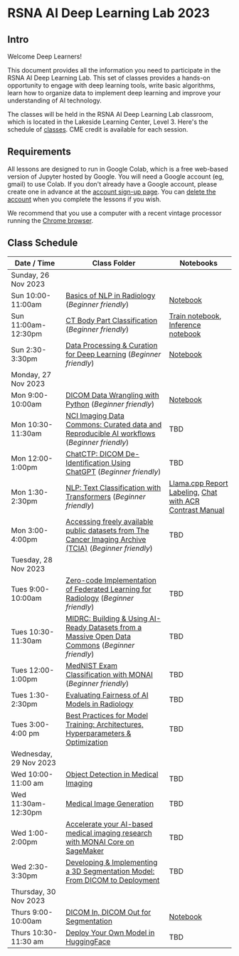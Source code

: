 # RSNA AI Deep Learning Lab 2023

## Intro

Welcome Deep Learners!  

This document provides all the information you need to participate in the RSNA AI Deep Learning Lab. This set of classes provides a hands-on opportunity to engage with deep learning tools, write basic algorithms, learn how to organize data to implement deep learning and improve your understanding of AI technology. 

The classes will be held in the RSNA AI Deep Learning Lab classroom, which is located in the Lakeside Learning Center, Level 3. Here's the schedule of [classes](#class-schedule). CME credit is available for each session.


## Requirements

All lessons are designed to run in Google Colab, which is a free web-based version of Jupyter hosted by Google. You will need a Google account (eg, gmail) to use Colab. If you don't already have a Google account, please create one in advance at the [account sign-up page](https://accounts.google.com/signup/v2/webcreateaccount?flowName=GlifWebSignIn&flowEntry=SignUp). You can [delete the account](https://support.google.com/accounts/answer/32046?hl=en) when you complete the lessons if you wish. 

We recommend that you use a computer with a recent vintage processor running the [Chrome browser](https://www.google.com/chrome/). 


## Class Schedule

| Date / Time | Class Folder | Notebooks |
| --- | --- | --- |
| Sunday, 26 Nov 2023 |
| Sun 10:00-11:00am | [Basics of NLP in Radiology](https://github.com/RSNA/AI-Deep-Learning-Lab-2023/tree/main/sessions/nlp-basics) (_Beginner friendly_) | [Notebook](https://github.com/RSNA/AI-Deep-Learning-Lab-2023/blob/main/sessions/nlp-basics/DLL52_Basics_NLP_Radiology.ipynb) |
| Sun 11:00am-12:30pm | [CT Body Part Classification](https://github.com/RSNA/AI-Deep-Learning-Lab-2023/tree/main/sessions/ct-body-part) (_Beginner friendly_) | [Train notebook](https://github.com/RSNA/AI-Deep-Learning-Lab-2023/blob/main/sessions/ct-body-part/train.ipynb), [Inference notebook](https://github.com/RSNA/AI-Deep-Learning-Lab-2023/blob/main/sessions/ct-body-part/inference.ipynb) |
| Sun 2:30-3:30pm | [Data Processing & Curation for Deep Learning](https://github.com/RSNA/AI-Deep-Learning-Lab-2023/tree/main/sessions/data-curation) (_Beginner friendly_) | [Notebook](https://github.com/RSNA/AI-Deep-Learning-Lab-2023/blob/main/sessions/data-curation/Data_Processing_%26_Curation_for_Deep_Learning.ipynb) |
| Monday, 27 Nov 2023 |
| Mon 9:00-10:00am | [DICOM Data Wrangling with Python](https://github.com/RSNA/AI-Deep-Learning-Lab-2023/tree/main/sessions/dicom-wrangling) (_Beginner friendly_) | [Notebook](https://github.com/RSNA/AI-Deep-Learning-Lab-2023/blob/main/sessions/dicom-wrangling/DataWrangling2021RSNA16.ipynb) |
| Mon 10:30-11:30am | [NCI Imaging Data Commons: Curated data and Reproducible AI workflows](https://github.com/RSNA/AI-Deep-Learning-Lab-2023/tree/main/sessions/nci-idc) (_Beginner friendly_) | TBD |
| Mon 12:00-1:00pm | [ChatCTP: DICOM De-Identification Using ChatGPT]() (_Beginner friendly_) | TBD |
| Mon 1:30-2:30pm | [NLP: Text Classification with Transformers](https://github.com/RSNA/AI-Deep-Learning-Lab-2023/tree/main/sessions/nlp-text-classification) (_Beginner friendly_) | [Llama.cpp Report Labeling](https://github.com/RSNA/AI-Deep-Learning-Lab-2023/blob/main/sessions/nlp-text-classification/RSNA23_llama_cpp_report_labeling.ipynb), [Chat with ACR Contrast Manual](https://github.com/RSNA/AI-Deep-Learning-Lab-2023/blob/main/sessions/nlp-text-classification/RSNA23_ACR_contrast_manual_chat.ipynb) |
| Mon 3:00-4:00pm | [Accessing freely available public datasets from The Cancer Imaging Archive (TCIA)](https://github.com/RSNA/AI-Deep-Learning-Lab-2023/tree/main/sessions/tcia) (_Beginner friendly_) | TBD |
| Tuesday, 28 Nov 2023 |
| Tues 9:00-10:00am | [Zero-code Implementation of Federated Learning for Radiology]() (_Beginner friendly_) | TBD |
| Tues 10:30-11:30am | [MIDRC: Building & Using AI-Ready Datasets from a Massive Open Data Commons]() (_Beginner friendly_) | TBD |
| Tues 12:00-1:00pm | [MedNIST Exam Classification with MONAI](https://github.com/RSNA/AI-Deep-Learning-Lab-2023/tree/main/sessions/mednist-monai) (_Beginner friendly_) | TBD |
| Tues 1:30-2:30pm | [Evaluating Fairness of AI Models in Radiology]() | TBD |
| Tues 3:00-4:00 pm | [Best Practices for Model Training: Architectures, Hyperparameters & Optimization](https://github.com/RSNA/AI-Deep-Learning-Lab-2023/tree/main/sessions/best-practices-training) | TBD |
| Wednesday, 29 Nov 2023 |
| Wed 10:00-11:00 am | [Object Detection in Medical Imaging]() | TBD |
| Wed 11:30am-12:30pm | [Medical Image Generation]() | TBD |
| Wed 1:00-2:00pm | [Accelerate your AI-based medical imaging research with MONAI Core on SageMaker](https://github.com/RSNA/AI-Deep-Learning-Lab-2023/tree/main/sessions/monai-sagemaker) | TBD |
| Wed 2:30-3:30pm | [Developing & Implementing a 3D Segmentation Model: From DICOM to Deployment]() | TBD |
| Thursday, 30 Nov 2023 |
| Thurs 9:00-10:00am | [DICOM In, DICOM Out for Segmentation](https://github.com/RSNA/AI-Deep-Learning-Lab-2023/tree/main/sessions/dicom-seg) | [Notebook](https://github.com/RSNA/AI-Deep-Learning-Lab-2023/blob/main/sessions/dicom-seg/RSNA_2021_DICOM_IN_DICOM_OUT_Segmentation.ipynb) |
| Thurs 10:30-11:30 am | [Deploy Your Own Model in HuggingFace]() | TBD |
